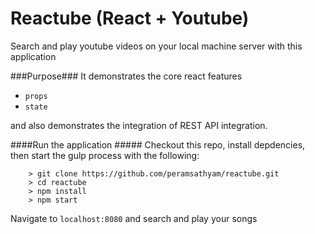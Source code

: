 # Reactube (React + Youtube)
Search and play youtube videos on your local machine server with this application

###Purpose###
It demonstrates the core react features

- `props`
- `state`

and also demonstrates the integration of REST API integration.


####Run the application #####
Checkout this repo, install depdencies, then start the gulp process with the following:

```
	> git clone https://github.com/peramsathyam/reactube.git
	> cd reactube
	> npm install
	> npm start
```

Navigate to `localhost:8080` and search and play your songs
